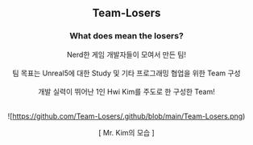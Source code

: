 <h2 align="center"> Team-Losers </h2>
</div>

<h3 align="center"> What does mean the losers? </h3> 


<div align="center">
  Nerd한 게임 개발자들이 모여서 만든 팀!<br><br>
  팀 목표는 Unreal5에 대한 Study 및 기타 프로그래밍 협업을 위한 Team 구성 <br><br>
  개발 실력이 뛰어난 1인 Hwi Kim를 주도로 한 구성한 Team! <br><br>
</div>

</div>

<div align="center">


![https://github.com/Team-Losers/.github/blob/main/Team-Losers.png)

[ Mr. Kim의 모습 ]

</div>
